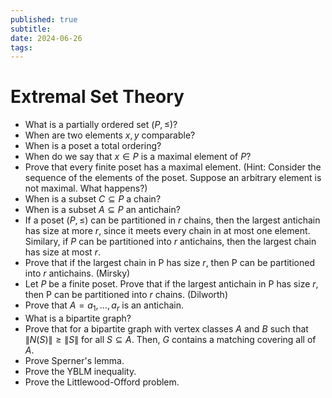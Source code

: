 ```yaml
---
published: true
subtitle:
date: 2024-06-26
tags: 
---
```


# Extremal Set Theory
- What is a partially ordered set $(P, \leq)$?
- When are two elements $x, y$ comparable?
- When is a poset a total ordering?
- When do we say that $x \in P$ is a maximal element of $P$?
- Prove that every finite poset has a maximal element. (Hint: Consider the sequence of the elements of the poset. Suppose an arbitrary element is not maximal. What happens?)
- When is a subset $C \subseteq P$  a chain?
- When is a subset $A \subseteq P$ an antichain?
- If a poset $(P, \leq)$ can be partitioned in $r$ chains, then the largest antichain has size at more $r$, since it meets every chain in at most one element. Similary, if $P$ can be partitioned into $r$ antichains, then the largest chain has size at most $r$.
- Prove that if the largest chain in P has size $r$, then P can be partitioned into $r$ antichains. (Mirsky)
- Let $P$ be a finite poset. Prove that if the largest antichain in P has size $r$, then P can be partitioned into $r$ chains. (Dilworth)
- Prove that $A = {a_1, \dots, a_r}$ is an antichain.
- What is a bipartite graph?
- Prove that for a bipartite graph with vertex classes $A$ and $B$ such that $\lVert N(S) \rVert \geq \lVert S \rVert$ for all $S \subseteq A$. Then, $G$ contains a matching covering all of $A$.
- Prove Sperner's lemma.
- Prove the YBLM inequality.
- Prove the Littlewood-Offord problem.
